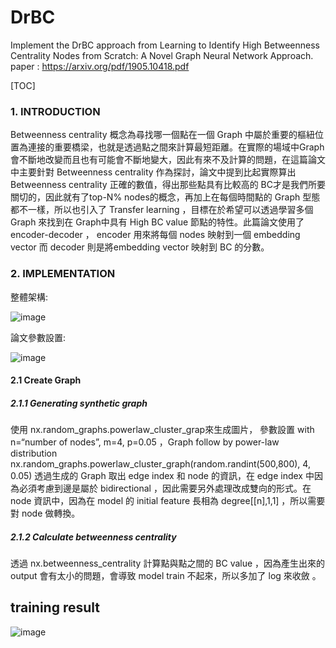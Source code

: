 # DrBC
Implement the DrBC approach from Learning to Identify High Betweenness Centrality Nodes from Scratch: A Novel Graph Neural Network Approach. paper : https://arxiv.org/pdf/1905.10418.pdf

[TOC]

### 1.	INTRODUCTION  
Betweenness centrality 概念為尋找哪一個點在一個 Graph 中屬於重要的樞紐位置為連接的重要橋梁，也就是透過點之間來計算最短距離。在實際的場域中Graph 會不斷地改變而且也有可能會不斷地變大，因此有來不及計算的問題，在這篇論文中主要針對 Betweenness centrality 作為探討，論文中提到比起實際算出 Betweenness centrality 正確的數值，得出那些點具有比較高的 BC才是我們所要關切的，因此就有了top-N% nodes的概念，再加上在每個時間點的 Graph 型態都不一樣，所以也引入了 Transfer learning ，目標在於希望可以透過學習多個 Graph 來找到在 Graph中具有 High BC value 節點的特性。此篇論文使用了 encoder-decoder ， encoder 用來將每個 nodes 映射到一個 embedding vector 而 decoder 則是將embedding vector 映射到 BC 的分數。 

### 2.	IMPLEMENTATION  
整體架構: 

![image](https://user-images.githubusercontent.com/51444652/158140318-bf941edf-d256-4992-aa62-009eff357ddc.png)

論文參數設置:

![image](https://user-images.githubusercontent.com/51444652/158140348-9fb80ca8-3f76-4e3e-9784-6a71f88e6c08.png)


#### 2.1	 Create Graph 

##### 2.1.1 Generating synthetic graph  
使用 nx.random_graphs.powerlaw_cluster_grap來生成圖片， 參數設置 with n=“number of nodes”, m=4, p=0.05 ，Graph follow by power-law distribution nx.random_graphs.powerlaw_cluster_graph(random.randint(500,800), 4, 0.05) 
透過生成的 Graph 取出 edge index 和 node 的資訊，在 edge index 中因為必須考慮到邊是屬於 bidirectional ，因此需要另外處理改成雙向的形式。在 node 資訊中，因為在 model 的 initial feature 長相為 degree[[n],1,1] ，所以需要對 node 做轉換。

##### 2.1.2 Calculate betweenness centrality
透過 nx.betweenness_centrality 計算點與點之間的 BC value ，因為產生出來的 output 會有太小的問題，會導致 model train 不起來，所以多加了 log 來收斂 。


## training result 
![image](https://user-images.githubusercontent.com/51444652/158065393-a22e9e26-da53-458f-af6c-3efad2bee752.png)

